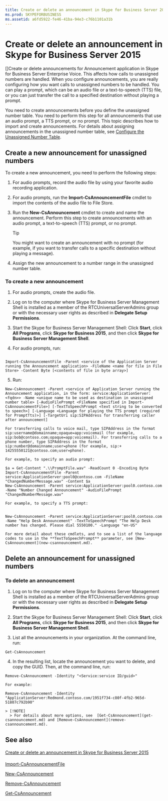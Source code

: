 ```yaml
---
title: Create or delete an announcement in Skype for Business Server 2015
ms.prod: SKYPEFORBUSINESS
ms.assetid: a6fd5922-fe46-41ba-94e3-c76b1101a31b
---
```



# Create or delete an announcement in Skype for Business Server 2015
[]Create or delete announcements for Announcement application in Skype for Business Server Enterprise Voice. This affects how calls to unassigned numbers are handled.
When you configure announcements, you are really configuring how you want calls to unassigned numbers to be handled. You can play a prompt, which can be an audio file or a text-to-speech (TTS) file, or you can just transfer the call to a specified destination without playing a prompt.
  
    
    

You need to create announcements before you define the unassigned number table. You need to perform this step for all announcements that use an audio prompt, a TTS prompt, or no prompt.
This topic describes how to import and create announcements. For details about assigning announcements in the unassigned number table, see  [Configure the Unassigned Number Table](http://technet.microsoft.com/library/eaa01986-e92f-4328-acf6-4e46c4306a04.aspx).
  
    
    


## Create a new announcement for unassigned numbers

To create a new announcement, you need to perform the following steps: 
  
    
    

1. For audio prompts, record the audio file by using your favorite audio recording application.
    
  
2. For audio prompts, run the **Import-CsAnnouncementFile** cmdlet to import the contents of the audio file to File Store.
    
  
3. Run the **New-CsAnnouncement** cmdlet to create and name the announcement. Perform this step to create announcements with an audio prompt, a text-to-speech (TTS) prompt, or no prompt.
    
    > [!TIP]
      > You might want to create an announcement with no prompt (for example, if you want to transfer calls to a specific destination without playing a message). 
4. Assign the new announcement to a number range in the unassigned number table.
    
  

### To create a new announcement


1. For audio prompts, create the audio file.
    
  
2. Log on to the computer where Skype for Business Server Management Shell is installed as a member of the RTCUniversalServerAdmins group or with the necessary user rights as described in **Delegate Setup Permissions**.
    
  
3. Start the Skype for Business Server Management Shell: Click **Start**, click **All Programs**, click **Skype for Business 2015**, and then click **Skype for Business Server Management Shell**.
    
  
4. For audio prompts, run:
    
  ```
  
Import-CsAnnouncementFile -Parent <service of the Application Server running the Announcement application> -FileName <name for file in File Store> -Content Byte [<contents of file in byte array>]
  ```

5. Run:
    
  ```
  New-CsAnnouncement -Parent <service of Application Server running the Announcement application, in the form: service:ApplicationServer:<fqdn>> -Name <unique name to be used as destination in unassigned number table> [-AudioFilePrompt <FileName specified in Import-CsAnnouncementFile>] [-TextToSpeechPrompt <text string to be converted to speech>] [-Language <Language for playing the TTS prompt (required for PromptTts)>] [-TargetUri sip:SIPAddress for transferring caller after announcement]
  ```


    For transferring calls to voice mail, type SIPAddress in the format sip:username@domainname;opaque=app:voicemail (for example, sip:bob@contoso.com;opaque=app:voicemail). For transferring calls to a phone number, type SIPAddress in the format sip:number@domainname;user=phone (for example, sip:+ 14255550121@contoso.com;user=phone).
    
    For example, to specify an audio prompt:
    


  ```
  $a = Get-Content ".\\PromptFile.wav" -ReadCount 0 -Encoding Byte
Import-CsAnnouncementFile -Parent service:ApplicationServer:pool0@contoso.com -FileName "ChangedNumberMessage.wav" -Content $a
New-CsAnnouncement -Parent service:ApplicationServer:pool0.contoso.com -Name "Number Changed Announcement" -AudioFilePrompt "ChangedNumberMessage.wav"
  ```


    For example, to specify a TTS prompt:
    


  ```
  
New-CsAnnouncement -Parent service:ApplicationServer:pool0.contoso.com -Name "Help Desk Announcement" -TextToSpeechPrompt "The Help Desk number has changed. Please dial 5550100." -Language "en-US"
  ```


    For more detail about these cmdlets, and to see a list of the language codes to use in the **TextToSpeechPrompt** parameter, see [New-CsAnnouncement](new-csannouncement.md).
    
  

## Delete an announcement for unassigned numbers


### To delete an announcement


1. Log on to the computer where Skype for Business Server Management Shell is installed as a member of the RTCUniversalServerAdmins group or with the necessary user rights as described in **Delegate Setup Permissions**.
    
  
2. Start the Skype for Business Server Management Shell: Click **Start**, click **All Programs**, click **Skype for Business 2015**, and then click **Skype for Business Server Management Shell**.
    
  
3. List all the announcements in your organization. At the command line, run:
    
  ```
  Get-CsAnnouncement
  ```

4. In the resulting list, locate the announcement you want to delete, and copy the GUID. Then, at the command line, run:
    
  ```
  Remove-CsAnnouncement -Identity "<Service:service ID/guid>" 
  ```


    For example:
    


  ```
  Remove-CsAnnouncement -Identity "ApplicationServer:Redmond.contoso.com/1951f734-c80f-4fb2-965d-51807c792b90"
  ```


    > [!NOTE]
      > For details about more options, see  [Get-CsAnnouncement](get-csannouncement.md) and [Remove-CsAnnouncement](remove-csannouncement.md). 

## See also


#### 


  
    
    
 [Create or delete an announcement in Skype for Business Server 2015](create-or-delete-an-announcement-in-skype-for-business-server-2015.md)
#### 


  
    
    
 [Import-CsAnnouncementFile](import-csannouncementfile.md)
  
    
    
 [New-CsAnnouncement](new-csannouncement.md)
  
    
    
 [Remove-CsAnnouncement](remove-csannouncement.md)
  
    
    
 [Get-CsAnnouncement](get-csannouncement.md)
